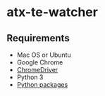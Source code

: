 # atx-te-watcher

## Requirements

- Mac OS or Ubuntu
- Google Chrome
- [ChromeDriver](https://sites.google.com/a/chromium.org/chromedriver/home) 
- Python 3
- [Python packages](./requirements.txt)

